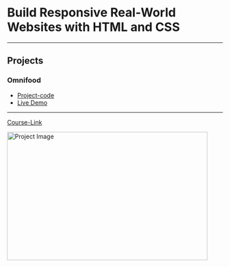 # Build Responsive Real-World Websites with HTML and CSS

---

## Projects

### Omnifood

- [Project-code](./07-Omnifood_Website) <br>
- [Live Demo](https://mo-omnifood.netlify.app/)

---

[Course-Link](https://www.udemy.com/course/design-and-develop-a-killer-website-with-html5-and-css3)<br>

<img src="https://udemy-certificate.s3.amazonaws.com/image/UC-d10e275c-ce7f-4305-9179-a05a9e0996f6.jpg" width="468" height="300" alt="Project Image">
